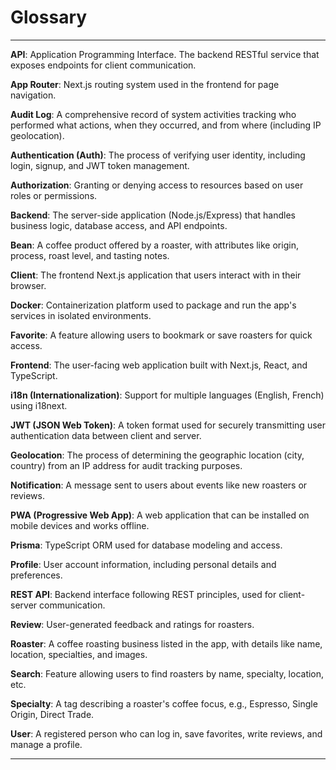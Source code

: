 # Glossary


---

**API**: Application Programming Interface. The backend RESTful service that exposes endpoints for client communication.

**App Router**: Next.js routing system used in the frontend for page navigation.

**Audit Log**: A comprehensive record of system activities tracking who performed what actions, when they occurred, and from where (including IP geolocation).

**Authentication (Auth)**: The process of verifying user identity, including login, signup, and JWT token management.

**Authorization**: Granting or denying access to resources based on user roles or permissions.

**Backend**: The server-side application (Node.js/Express) that handles business logic, database access, and API endpoints.

**Bean**: A coffee product offered by a roaster, with attributes like origin, process, roast level, and tasting notes.

**Client**: The frontend Next.js application that users interact with in their browser.

**Docker**: Containerization platform used to package and run the app's services in isolated environments.

**Favorite**: A feature allowing users to bookmark or save roasters for quick access.

**Frontend**: The user-facing web application built with Next.js, React, and TypeScript.

**i18n (Internationalization)**: Support for multiple languages (English, French) using i18next.

**JWT (JSON Web Token)**: A token format used for securely transmitting user authentication data between client and server.

**Geolocation**: The process of determining the geographic location (city, country) from an IP address for audit tracking purposes.

**Notification**: A message sent to users about events like new roasters or reviews.

**PWA (Progressive Web App)**: A web application that can be installed on mobile devices and works offline.

**Prisma**: TypeScript ORM used for database modeling and access.

**Profile**: User account information, including personal details and preferences.

**REST API**: Backend interface following REST principles, used for client-server communication.

**Review**: User-generated feedback and ratings for roasters.

**Roaster**: A coffee roasting business listed in the app, with details like name, location, specialties, and images.

**Search**: Feature allowing users to find roasters by name, specialty, location, etc.

**Specialty**: A tag describing a roaster's coffee focus, e.g., Espresso, Single Origin, Direct Trade.

**User**: A registered person who can log in, save favorites, write reviews, and manage a profile.

---

